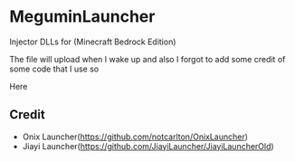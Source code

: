 # MeguminLauncher
Injector DLLs for (Minecraft Bedrock Edition)

The file will upload when I wake up and also I forgot to add some credit of some code that I use so

Here

## Credit 

- Onix Launcher(https://github.com/notcarlton/OnixLauncher)
- Jiayi Launcher(https://github.com/JiayiLauncher/JiayiLauncherOld)

